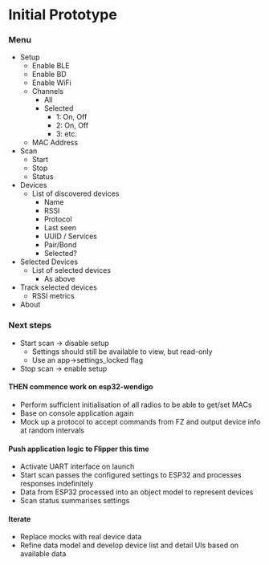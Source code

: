 # Initial Prototype

### Menu
* Setup
    * Enable BLE
    * Enable BD
    * Enable WiFi
    * Channels
        * All
        * Selected
            * 1: On, Off
            * 2: On, Off
            * 3: etc.
    * MAC Address
* Scan
    * Start
    * Stop
    * Status
* Devices
    * List of discovered devices
        * Name
        * RSSI
        * Protocol
        * Last seen
        * UUID / Services
        * Pair/Bond
        * Selected?
* Selected Devices
    * List of selected devices
        * As above
* Track selected devices
    * RSSI metrics
* About

### Next steps
* Start scan -> disable setup
    * Settings should still be available to view, but read-only
    * Use an app->settings_locked flag
* Stop scan -> enable setup

#### THEN commence work on esp32-wendigo
* Perform sufficient initialisation of all radios to be able to get/set MACs
* Base on console application again
* Mock up a protocol to accept commands from FZ and output device info at random intervals

#### Push application logic to Flipper this time
* Activate UART interface on launch
* Start scan passes the configured settings to ESP32 and processes responses indefinitely
* Data from ESP32 processed into an object model to represent devices
* Scan status summarises settings

#### Iterate
* Replace mocks with real device data
* Refine data model and develop device list and detail UIs based on available data